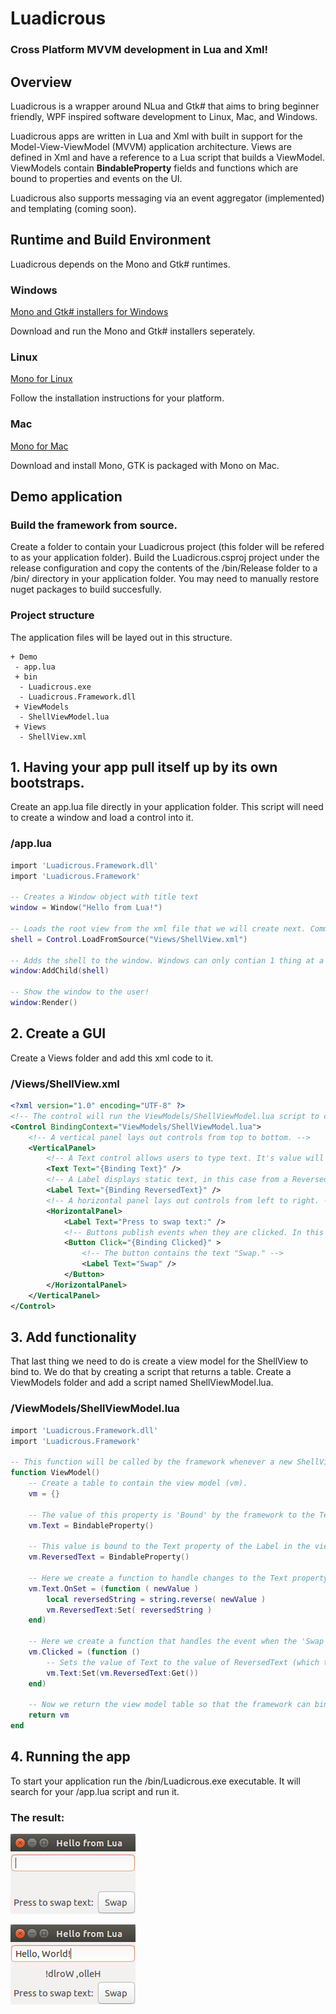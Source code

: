 # Luadicrous
### Cross Platform MVVM development in Lua and Xml!

## Overview
Luadicrous is a wrapper around NLua and Gtk# that aims to bring beginner friendly, WPF inspired software development to Linux, Mac, and Windows.

Luadicrous apps are written in Lua and Xml with built in support for the Model-View-ViewModel (MVVM) application architecture. Views are defined in Xml and have a reference to a Lua script that builds a ViewModel. ViewModels contain **BindableProperty** fields and functions which are bound to properties and events on the UI. 

Luadicrous also supports messaging via an event aggregator (implemented) and templating (coming soon).


## Runtime and Build Environment
Luadicrous depends on the Mono and Gtk# runtimes.

### Windows
[Mono and Gtk# installers for Windows](http://www.mono-project.com/download/#download-win)

Download and run the Mono and Gtk# installers seperately.

### Linux

[Mono for Linux](http://www.mono-project.com/download/#download-linux)

Follow the installation instructions for your platform.

### Mac

[Mono for Mac](http://www.mono-project.com/download/#download-mac)

Download and install Mono, GTK is packaged with Mono on Mac.

## Demo application

### Build the framework from source.
Create a folder to contain your Luadicrous project (this folder will be refered to as your application folder).
Build the Luadicrous.csproj project under the release configuration and copy the contents of the /bin/Release folder to a /bin/ directory in your application folder. You may need to manually restore nuget packages to build succesfully. 

### Project structure
The application files will be layed out in this structure.

```
+ Demo
 - app.lua
 + bin
  - Luadicrous.exe
  - Luadicrous.Framework.dll
 + ViewModels
  - ShellViewModel.lua
 + Views
  - ShellView.xml
```

## 1. Having your app pull itself up by its own bootstraps.
Create an app.lua file directly in your application folder. This script will need to create a window and load a control into it.

### /app.lua
```lua
import 'Luadicrous.Framework.dll'
import 'Luadicrous.Framework'

-- Creates a Window object with title text
window = Window("Hello from Lua!") 

-- Loads the root view from the xml file that we will create next. Comment out these 2 lines of code to create an empty window.
shell = Control.LoadFromSource("Views/ShellView.xml")

-- Adds the shell to the window. Windows can only contian 1 thing at a time.
window:AddChild(shell)

-- Show the window to the user!
window:Render()

``` 

## 2. Create a GUI

Create a Views folder and add this xml code to it.

### /Views/ShellView.xml

```xml
<?xml version="1.0" encoding="UTF-8" ?>
<!-- The control will run the ViewModels/ShellViewModel.lua script to create its view model. -->
<Control BindingContext="ViewModels/ShellViewModel.lua">
    <!-- A vertical panel lays out controls from top to bottom. -->	
    <VerticalPanel>
        <!-- A Text control allows users to type text. It's value will be bound to a Text BindableProperty in the ViewModel. -->
        <Text Text="{Binding Text}" />
        <!-- A Label displays static text, in this case from a ReversedText BindableProperty in the ViewModel. -->
        <Label Text="{Binding ReversedText}" />
        <!-- A horizontal panel lays out controls from left to right. -->
        <HorizontalPanel>        
            <Label Text="Press to swap text:" />
            <!-- Buttons publish events when they are clicked. In this case it will run a function named Clicked in the ViewModel. -->
            <Button Click="{Binding Clicked}" >
                <!-- The button contains the text "Swap." -->
                <Label Text="Swap" />
            </Button>
        </HorizontalPanel>
    </VerticalPanel>	
</Control>
```

## 3. Add functionality
That last thing we need to do is create a view model for the ShellView to bind to. We do that by creating a script that returns a table.
Create a ViewModels folder and add a script named ShellViewModel.lua.

### /ViewModels/ShellViewModel.lua

```lua
import 'Luadicrous.Framework.dll'
import 'Luadicrous.Framework'

-- This function will be called by the framework whenever a new ShellViewModel is needed
function ViewModel()
    -- Create a table to contain the view model (vm).
    vm = {}
    
    -- The value of this property is 'Bound' by the framework to the Text property of the text entry control in the view.
    vm.Text = BindableProperty()
    
    -- This value is bound to the Text property of the Label in the view.
    vm.ReversedText = BindableProperty()
    
    -- Here we create a function to handle changes to the Text property.
    vm.Text.OnSet = (function ( newValue )
        local reversedString = string.reverse( newValue )
        vm.ReversedText:Set( reversedString )
    end)
    
    -- Here we create a function that handles the event when the 'Swap' button is clicked.
    vm.Clicked = (function ()
        -- Sets the value of Text to the value of ReversedText (which triggers the Text.OnSet event).
        vm.Text:Set(vm.ReversedText:Get())
    end)

    -- Now we return the view model table so that the framework can bind it to the view.
    return vm
end
```
## 4. Running the app

To start your application run the /bin/Luadicrous.exe executable. It will search for your /app.lua script and run it.

### The result:

![alt text](LuadicrousSampleEmpty.png "Before typing in the text box.")

![alt text](LuadicrousSampleWithText.png "After typing in the text box")
